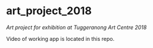 # art_project_2018
_Art project for exhibition at Tuggeranong Art Centre 2018_

Video of working app is located in this repo.
